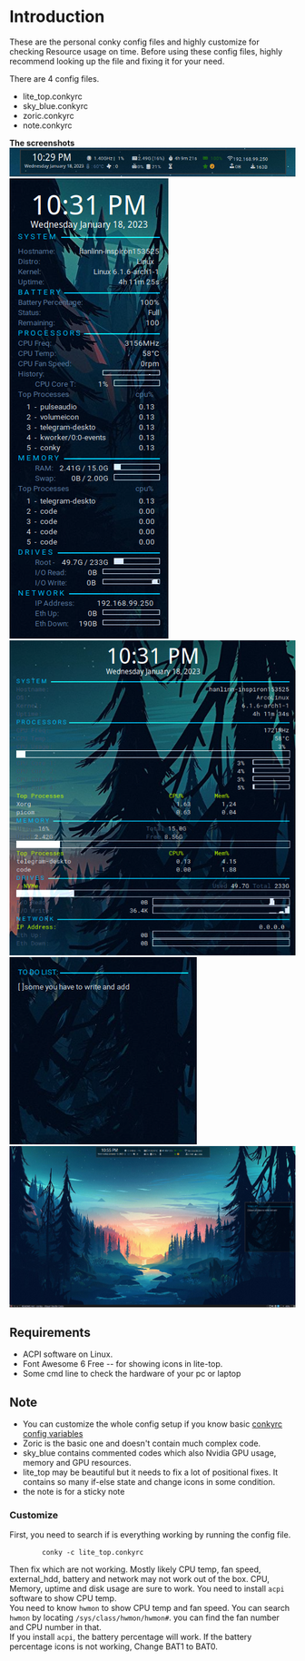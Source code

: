 # Introduction
These are the personal conky config files and highly customize for checking Resource usage on time. Before using these config files, highly recommend looking up the file and fixing it for your need.

There are 4 config files.
* lite_top.conkyrc 
* sky_blue.conkyrc
* zoric.conkyrc
* note.conkyrc 

**The screenshots**
![lite_top](screenshot/lite_top.png)
![sky_blue](screenshot/sky_blue.png)
![zoric](screenshot/zoric.png)
![note](screenshot/note.png)
![The whole](screenshot/whole.png)

## Requirements
* ACPI software on Linux.
* Font Awesome 6 Free -- for showing icons in lite-top.
* Some cmd line to check the hardware of your pc or laptop

## Note
* You can customize the whole config setup if you know basic [conkyrc config variables](https://conky.sourceforge.net/variables.html)
* Zoric is the basic one and doesn't contain much complex code.
* sky_blue contains commented codes which also Nvidia GPU usage, memory and GPU resources. 
* lite_top may be beautiful but it needs to fix a lot of positional fixes. It contains so many if-else state and change icons in some condition.
* the note is for a sticky note 

### Customize
First, you need to search if is everything working by running the config file.

            conky -c lite_top.conkyrc
Then fix which are not working. Mostly likely CPU temp, fan speed, external_hdd, battery and network may not work out of the box. CPU, Memory, uptime and disk usage are sure to work. 
You need to install `acpi` software to show CPU temp.   
You need to know `hwmon` to show CPU temp and fan speed. You can search `hwmon` by locating `/sys/class/hwmon/hwmon#`. you can find the fan number and CPU number in that.   
If you install `acpi`, the battery percentage will work. If the battery percentage icons is not working, Change BAT1 to BAT0. 


